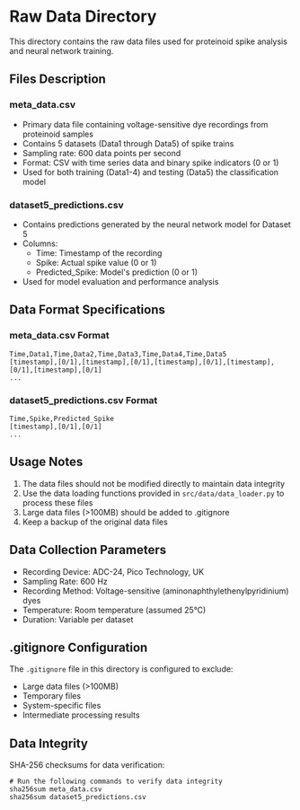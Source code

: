 # Raw Data Directory

This directory contains the raw data files used for proteinoid spike analysis and neural network training.

## Files Description

### meta_data.csv
- Primary data file containing voltage-sensitive dye recordings from proteinoid samples
- Contains 5 datasets (Data1 through Data5) of spike trains
- Sampling rate: 600 data points per second
- Format: CSV with time series data and binary spike indicators (0 or 1)
- Used for both training (Data1-4) and testing (Data5) the classification model

### dataset5_predictions.csv
- Contains predictions generated by the neural network model for Dataset 5
- Columns:
  - Time: Timestamp of the recording
  - Spike: Actual spike value (0 or 1)
  - Predicted_Spike: Model's prediction (0 or 1)
- Used for model evaluation and performance analysis

## Data Format Specifications

### meta_data.csv Format
```
Time,Data1,Time,Data2,Time,Data3,Time,Data4,Time,Data5
[timestamp],[0/1],[timestamp],[0/1],[timestamp],[0/1],[timestamp],[0/1],[timestamp],[0/1]
...
```

### dataset5_predictions.csv Format
```
Time,Spike,Predicted_Spike
[timestamp],[0/1],[0/1]
...
```

## Usage Notes

1. The data files should not be modified directly to maintain data integrity
2. Use the data loading functions provided in `src/data/data_loader.py` to process these files
3. Large data files (>100MB) should be added to .gitignore
4. Keep a backup of the original data files

## Data Collection Parameters

- Recording Device: ADC-24, Pico Technology, UK
- Sampling Rate: 600 Hz
- Recording Method: Voltage-sensitive (aminonaphthylethenylpyridinium) dyes
- Temperature: Room temperature (assumed 25°C)
- Duration: Variable per dataset

## .gitignore Configuration
The `.gitignore` file in this directory is configured to exclude:
- Large data files (>100MB)
- Temporary files
- System-specific files
- Intermediate processing results

## Data Integrity
SHA-256 checksums for data verification:
```
# Run the following commands to verify data integrity
sha256sum meta_data.csv
sha256sum dataset5_predictions.csv
```
